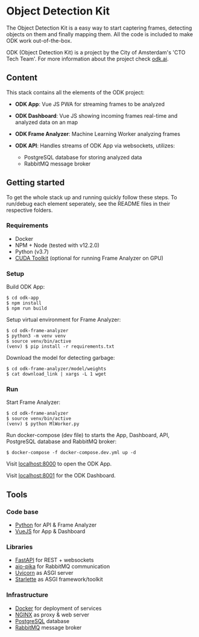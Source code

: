 # Object Detection Kit

The Object Detection Kit is a easy way to start captering frames, detecting objects on them and finally mapping them. All the code is included to make ODK work out-of-the-box.

ODK (Object Detection Kit) is a project by the City of Amsterdam's 'CTO Tech Team'. For more information about the project check [odk.ai](http://www.odk.ai).

## Content

This stack contains all the elements of the ODK project: 

- **ODK App**: Vue JS PWA for streaming frames to be analyzed

- **ODK Dashboard**: Vue JS showing incoming frames real-time and analyzed data on an map

- **ODK Frame Analyzer**: Machine Learning Worker analyzing frames

- **ODK API**: Handles streams of ODK App via websockets, utilizes:
	- PostgreSQL database for storing analyzed data
	- RabbitMQ message broker 

## Getting started

To get the whole stack up and running quickly follow these steps. To run/debug each element seperately, see the README files in their respective folders.

### Requirements

- Docker
- NPM + Node (tested with v12.2.0)
- Python (v3.7)
- [CUDA Toolkit](https://docs.nvidia.com/cuda/cuda-installation-guide-linux/) (optional for running Frame Analyzer on GPU)

### Setup

Build ODK App:
```
$ cd odk-app
$ npm install
$ npm run build
``` 

Setup virtual environment for Frame Analyzer:
```
$ cd odk-frame-analyzer
$ python3 -m venv venv
$ source venv/bin/active
(venv) $ pip install -r requirements.txt
```

Download the model for detecting garbage:
```
$ cd odk-frame-analyzer/model/weights
$ cat download_link | xargs -L 1 wget
```

### Run

Start Frame Analyzer:
```
$ cd odk-frame-analyzer
$ source venv/bin/active
(venv) $ python MlWorker.py
```

Run docker-compose (dev file) to starts the App, Dashboard, API, PostgreSQL database and RabbitMQ broker:
```
$ docker-compose -f docker-compose.dev.yml up -d
```

Visit [localhost:8000]() to open the ODK App.

Visit [localhost:8001]() for the ODK Dashboard.

## Tools


### Code base

- [Python](https://www.python.org/) for API & Frame Analyzer
- [VueJS](https://vuejs.org/) for App & Dashboard

### Libraries

- [FastAPI](https://fastapi.tiangolo.com/) for REST + websockets
- [aio-pika](https://aio-pika.readthedocs.io/en/latest/) for RabbitMQ communication
- [Uvicorn](https://www.uvicorn.org/) as ASGI server
- [Starlette](https://www.starlette.io/) as ASGI framework/toolkit

### Infrastructure

- [Docker](https://www.docker.com/) for deployment of services
- [NGINX](https://www.nginx.com/) as proxy & web server
- [PostgreSQL](https://www.postgresql.org) database
- [RabbitMQ](https://www.rabbitmq.com/) message broker